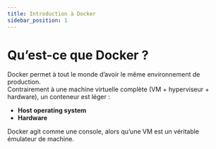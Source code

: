 ```yaml
---
title: Introduction à Docker
sidebar_position: 1
---
```


# Qu’est-ce que Docker ?

Docker permet à tout le monde d’avoir le même environnement de production.  
Contrairement à une machine virtuelle complète (VM + hyperviseur + hardware), un conteneur est léger :

- **Host operating system**
- **Hardware**

Docker agit comme une console, alors qu’une VM est un véritable émulateur de machine.
